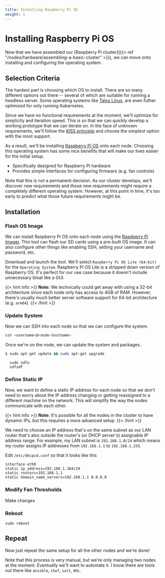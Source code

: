 ```yaml
---
title: Installing Raspberry Pi OS
weight: 1
---
```

# Installing Raspberry Pi OS
Now that we have assembled our [Raspberry Pi cluster]({{< ref
"/nodes/hardware/assembling-a-basic-cluster" >}}), we can move
onto installing and configuring the operating system.

## Selection Criteria
The hardest part is choosing which OS to install. There are so many different
options out there -- several of which are suitable for running a headless
server. Some operating systems like [Talos Linux](https://www.talos.dev/), are
even futher optimized for only running Kubernetes.

Since we have no functional requirements at the moment, we'll optimize for
simplicity and iteration speed. This is so that we can quickly develop a working
prototype that we can iterate on. In the face of unknown requirements, we'll
follow the [KISS principle](https://en.wikipedia.org/wiki/KISS_principle) and choose
the simplest option with the most support.

As a result, we'll be installing [Raspberry Pi
OS](https://www.raspberrypi.com/software/) onto each node. Choosing this
operating system has some nice benefits that will make our lives easier for the
initial setup.
  - Specifically designed for Raspberry Pi hardware
  - Provides simple interfaces for configuring firmware (e.g. fan controls)

Note that this is not a permanent decision. As our cluster develops, we'll
discover new requirements and those new requirements might require a completely
different operating system. However, at this point in time, it's too early to
predict what those future requirements might be.

## Installation
### Flash OS Image
We can install Raspberry Pi OS onto each node using the [Raspberry Pi
Imager](https://www.raspberrypi.com/software/). This tool can flash our SD cards
using a pre-built OS image. It can also configure other things like enabling SSH,
setting your username and password, etc.

Download and launch the tool. We'll select `Raspberry Pi OS Lite (64-bit)` for
the `Operating System`. Raspberry Pi OS Lite is a stripped down version of
Raspberry OS. It's perfect for our use case because it doesn't include
unnecessary bloat like a GUI.

{{< hint info >}}
**Note:**
We technically could get away with using a 32-bit architecture since each node
only has access to 4GB of RAM. However, there's usually much better server
software support for 64-bit architecture (e.g. `arm64`).
{{< /hint >}}

### Update System
Now we can SSH into each node so that we can configure the system.
```bash
ssh <username>@<node-hostname>
```

Once we're on the node, we can update the system and packages.
```bash
$ sudo apt-get update && sudo apt-get upgrade
```

      sudo sdfu
      sdfsdf

### Define Static IP
Now, we want to define a static IP address for each node so that we don't need
to worry about the IP address changing or getting reassigned to a different
machine on the network. This will simplify the way the nodes communicate with
each other.

{{< hint info >}}
**Note:**
It's possible for all the nodes in the cluster to have dynamic IPs, but this
requires a more advanced setup.
{{< /hint >}}

We need to choose an IP address that's on the same subnet as our LAN router
that's also outside the router's (or DHCP server's) assignable IP address range.
For example, my LAN subnet is `192.168.1.0/24` which means my router assigns IP
addresses from `192.168.1.1` to `192.168.1.255`.

Edit `/etc/dhcpcd.conf` so that it looks like this

    interface eth0
    static ip_address=192.168.1.164/24
    static routers=192.168.1.1
    static domain_name_servers=192.168.1.1 8.8.8.8

### Modify Fan Thresholds
Make changes

### Reboot
`sudo reboot`

## Repeat
Now just repeat the same setup for all the other nodes and we're done!

Note that this process is very manual, but we're only managing two nodes at the
moment. Eventually we'll want to automate it. I know there are tools out there
like `ansible`, `chef`, `salt`, etc.

